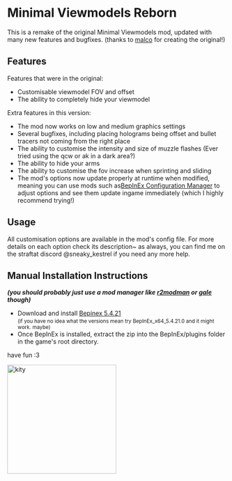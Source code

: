 # Minimal Viewmodels Reborn

This is a remake of the original Minimal Viewmodels mod, updated with many new features and bugfixes. 
(thanks to [malco](https://thunderstore.io/c/straftat/p/malco/) for creating the original!)

## Features

Features that were in the original:

- Customisable viewmodel FOV and offset
- The ability to completely hide your viewmodel

Extra features in this version:

- The mod now works on low and medium graphics settings
- Several bugfixes, including placing holograms being offset and bullet tracers not coming from the right place
- The ability to customise the intensity and size of muzzle flashes (Ever tried using the qcw or ak in a dark area?)
- The ability to hide your arms
- The ability to customise the fov increase when sprinting and sliding
- The mod's options now update properly at runtime when modified, meaning you can use mods such as[BepInEx Configuration Manager](https://github.com/BepInEx/BepInEx.ConfigurationManager)
to adjust options and see them update ingame immediately (which I highly recommend trying!)

## Usage

All customisation options are available in the mod's config file. For more details on each option check its
description~ as always, you can find me on the straftat discord @sneaky_kestrel if you need any more help.

## Manual Installation Instructions

_**(you should probably just use a mod manager like [r2modman](https://thunderstore.io/c/straftat/p/ebkr/r2modman/) or [gale](https://thunderstore.io/c/straftat/p/Kesomannen/GaleModManager/) though)**_

- Download and install [Bepinex 5.4.21](https://github.com/BepInEx/BepInEx/releases/tag/v5.4.21) <br><small>(if you have no idea what the versions mean try BepInEx_x64_5.4.21.0 and it might work. maybe)</small>
- Once BepInEx is installed, extract the zip into the BepInEx/plugins folder in the game's root directory.

have fun :3

<img src ="https://files.catbox.moe/fu6dqo.png" width="250" alt="kity">

